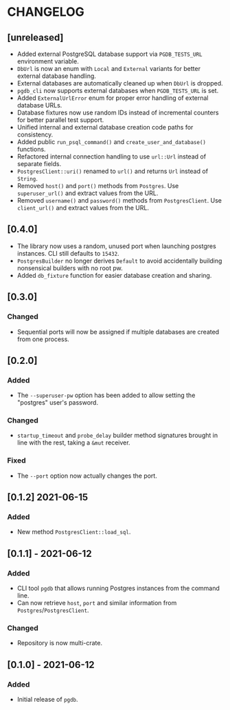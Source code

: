# CHANGELOG

## [unreleased]

- Added external PostgreSQL database support via `PGDB_TESTS_URL` environment variable.
- `DbUrl` is now an enum with `Local` and `External` variants for better external database handling.
- External databases are automatically cleaned up when `DbUrl` is dropped.
- `pgdb_cli` now supports external databases when `PGDB_TESTS_URL` is set.
- Added `ExternalUrlError` enum for proper error handling of external database URLs.
- Database fixtures now use random IDs instead of incremental counters for better parallel test support.
- Unified internal and external database creation code paths for consistency.
- Added public `run_psql_command()` and `create_user_and_database()` functions.
- Refactored internal connection handling to use `url::Url` instead of separate fields.
- `PostgresClient::uri()` renamed to `url()` and returns `Url` instead of `String`.
- Removed `host()` and `port()` methods from `Postgres`. Use `superuser_url()` and extract values from the URL.
- Removed `username()` and `password()` methods from `PostgresClient`. Use `client_url()` and extract values from the
  URL.

## [0.4.0]

- The library now uses a random, unused port when launching postgres instances. CLI still defaults to `15432`.
- `PostgresBuilder` no longer derives `Default` to avoid accidentally building nonsensical builders with no root pw.
- Added `db_fixture` function for easier database creation and sharing.

## [0.3.0]

### Changed

- Sequential ports will now be assigned if multiple databases are created from one process.

## [0.2.0]

### Added

- The `--superuser-pw` option has been added to allow setting the "postgres" user's password.

### Changed

- `startup_timeout` and `probe_delay` builder method signatures brought in line with the rest, taking a `&mut` receiver.

### Fixed

- The `--port` option now actually changes the port.

## [0.1.2] 2021-06-15

### Added

- New method `PostgresClient::load_sql`.

## [0.1.1] - 2021-06-12

### Added

- CLI tool `pgdb` that allows running Postgres instances from the command line.
- Can now retrieve `host`, `port` and similar information from `Postgres`/`PostgresClient`.

### Changed

- Repository is now multi-crate.

## [0.1.0] - 2021-06-12

### Added

- Initial release of `pgdb`.

